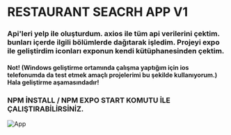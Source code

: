 # RESTAURANT SEACRH APP V1

### Api'leri yelp ile oluşturdum. axios ile tüm api verilerini çektim. bunları içerde ilgili bölümlerde dağıtarak işledim. Projeyi expo ile geliştirdim iconları exponun kendi kütüphanesinden çektim. 

#### Not! (Windows geliştirme ortamında çalışma yaptığım için ios telefonumda da test etmek amaçlı projelerimi bu şekilde kullanıyorum.) Hala geliştirme aşamasındadır!

### NPM İNSTALL / NPM EXPO START KOMUTU İLE ÇALIŞTIRABİLİRSİNİZ.
![App](https://github.com/Enesaydgn1/restaurantSearchApp/assets/65818129/2d24d2ab-e9fd-4f71-907b-1b84de9fcede)
